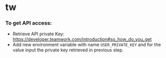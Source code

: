# tw

### To get API access:
- Retrieve API private Key: https://developer.teamwork.com/introduction#so_how_do_you_get
- Add new environment variable with name `USER_PRIVATE_KEY` and for the value input the private key retrieved in previous step.

 